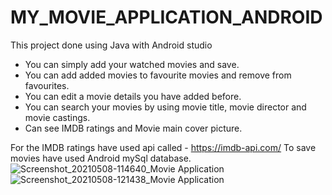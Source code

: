 # MY_MOVIE_APPLICATION_ANDROID
This project done using Java with Android studio

* You can simply add your watched movies and save.
* You can add added movies to favourite movies and remove from favourites.
* You can edit a movie details you have added before.
* You can search your movies by using movie title, movie director and movie castings.
* Can see IMDB ratings and Movie main cover picture.

For the IMDB ratings have used api called - https://imdb-api.com/ 
To save movies have used Android mySql database.
![Screenshot_20210508-114640_Movie Application](https://user-images.githubusercontent.com/61341298/117529727-c4975600-aff6-11eb-998d-b621c4d2b255.jpg)
![Screenshot_20210508-121438_Movie Application](https://user-images.githubusercontent.com/61341298/117529799-66b73e00-aff7-11eb-96fa-f6f62cbd8212.jpg)
